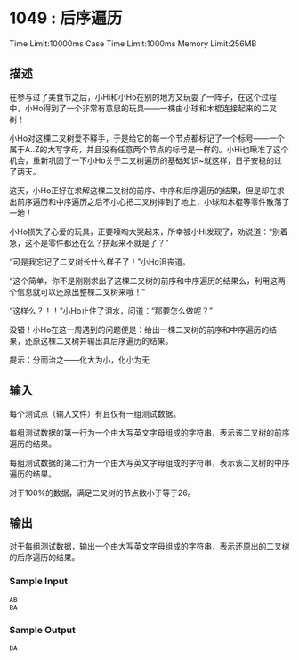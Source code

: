 # 1049 : 后序遍历

Time Limit:10000ms
Case Time Limit:1000ms
Memory Limit:256MB

## 描述

在参与过了美食节之后，小Hi和小Ho在别的地方又玩耍了一阵子，在这个过程中，小Ho得到了一个非常有意思的玩具——一棵由小球和木棍连接起来的二叉树！

小Ho对这棵二叉树爱不释手，于是给它的每一个节点都标记了一个标号——一个属于A..Z的大写字母，并且没有任意两个节点的标号是一样的。小Hi也瞅准了这个机会，重新巩固了一下小Ho关于二叉树遍历的基础知识~就这样，日子安稳的过了两天。

这天，小Ho正好在求解这棵二叉树的前序、中序和后序遍历的结果，但是却在求出前序遍历和中序遍历之后不小心把二叉树摔到了地上，小球和木棍等零件散落了一地！

小Ho损失了心爱的玩具，正要嚎啕大哭起来，所幸被小Hi发现了，劝说道：“别着急，这不是零件都还在么？拼起来不就是了？”

“可是我忘记了二叉树长什么样子了！”小Ho沮丧道。

“这个简单，你不是刚刚求出了这棵二叉树的前序和中序遍历的结果么，利用这两个信息就可以还原出整棵二叉树来哦！”

“这样么？！！”小Ho止住了泪水，问道：“那要怎么做呢？”

没错！小Ho在这一周遇到的问题便是：给出一棵二叉树的前序和中序遍历的结果，还原这棵二叉树并输出其后序遍历的结果。

提示：分而治之——化大为小，化小为无

## 输入

每个测试点（输入文件）有且仅有一组测试数据。

每组测试数据的第一行为一个由大写英文字母组成的字符串，表示该二叉树的前序遍历的结果。

每组测试数据的第二行为一个由大写英文字母组成的字符串，表示该二叉树的中序遍历的结果。

对于100%的数据，满足二叉树的节点数小于等于26。

## 输出

对于每组测试数据，输出一个由大写英文字母组成的字符串，表示还原出的二叉树的后序遍历的结果。

### Sample Input

```shell
AB
BA
```

### Sample Output

```shell
BA
```
